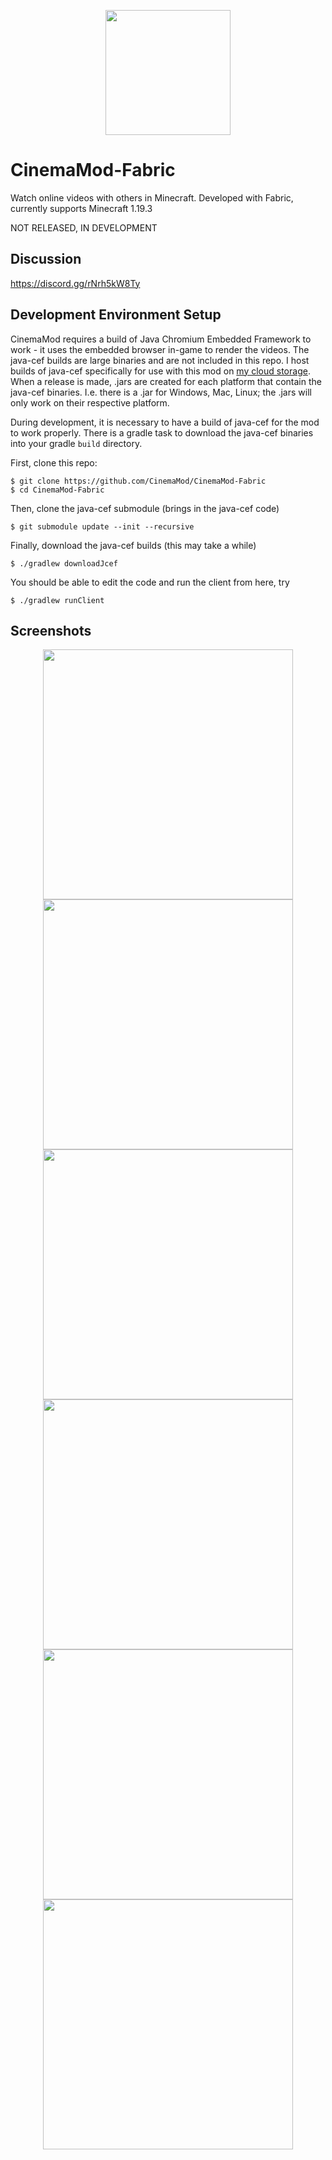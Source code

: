 <p align="center">
  <img src="https://user-images.githubusercontent.com/30220598/173697364-2bc49792-ad64-488a-99bf-9c28d7e91b6e.png" width="200px">
</p>

# CinemaMod-Fabric
Watch online videos with others in Minecraft. Developed with Fabric, currently supports Minecraft 1.19.3

NOT RELEASED, IN DEVELOPMENT

## Discussion
https://discord.gg/rNrh5kW8Ty

## Development Environment Setup
CinemaMod requires a build of Java Chromium Embedded Framework to work - it uses the embedded browser in-game to render the videos. The java-cef builds are large binaries and are not included in this repo. I host builds of java-cef specifically for use with this mod on [my cloud storage](https://ewr1.vultrobjects.com/cinemamod-libraries/). When a release is made, .jars are created for each platform that contain the java-cef binaries. I.e. there is a .jar for Windows, Mac, Linux; the .jars will only work on their respective platform.

During development, it is necessary to have a build of java-cef for the mod to work properly. There is a gradle task to download the java-cef binaries into your gradle `build` directory.

First, clone this repo:
```
$ git clone https://github.com/CinemaMod/CinemaMod-Fabric
$ cd CinemaMod-Fabric
```

Then, clone the java-cef submodule (brings in the java-cef code)
```
$ git submodule update --init --recursive
```

Finally, download the java-cef builds (this may take a while)
```
$ ./gradlew downloadJcef
```

You should be able to edit the code and run the client from here, try
```
$ ./gradlew runClient
```

## Screenshots
<p align="center">
  <img src="https://user-images.githubusercontent.com/30220598/173701573-0106d561-d70a-483c-bc35-b2bb0236459d.jpg" width="400px">
  <img src="https://user-images.githubusercontent.com/30220598/173701578-a168513c-c4d8-4a18-b83b-86f8592eb28b.jpg" width="400px">
  <img src="https://user-images.githubusercontent.com/30220598/173701585-72fa00e4-5905-4d2d-9165-1f9bd79c0778.jpg" width="400px">
  <img src="https://user-images.githubusercontent.com/30220598/173701589-b093e08b-7568-465e-87c3-14574d645c1f.jpg" width="400px">
  <img src="https://user-images.githubusercontent.com/30220598/173701595-76db736e-4aab-4e0f-8272-e50de0a4d871.jpg" width="400px">
  <img src="https://user-images.githubusercontent.com/30220598/173701601-12ca7059-6c65-4fbc-97ed-1b60a2edee32.jpg" width="400px">
</p>
